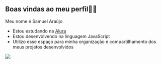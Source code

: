 ## Boas vindas ao meu perfil🤠🏐

Meu nome é Samuel Araújo

- Estou estudando na [Alura](https://www.alura.com.br)
- Estou desenvolvendo na linguagem JavaScript
- Utilizo esse espaço para minha organização e compartilhamento dos meus projetos desenvolvidos


![](https://media.tenor.com/77bZwlzRvIsAAAAi/t-rex-dinosaur.gif)
